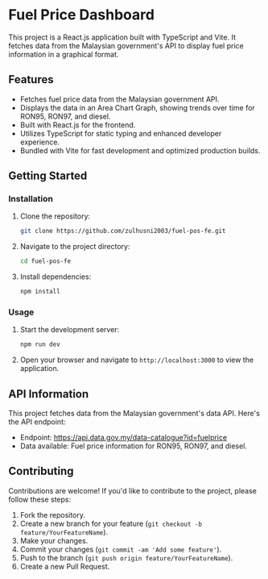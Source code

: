 # Fuel Price Dashboard

This project is a React.js application built with TypeScript and Vite. It fetches data from the Malaysian government's API to display fuel price information in a graphical format.

## Features

- Fetches fuel price data from the Malaysian government API.
- Displays the data in an Area Chart Graph, showing trends over time for RON95, RON97, and diesel.
- Built with React.js for the frontend.
- Utilizes TypeScript for static typing and enhanced developer experience.
- Bundled with Vite for fast development and optimized production builds.

## Getting Started

### Installation

1. Clone the repository:

    ```bash
    git clone https://github.com/zulhusni2003/fuel-pos-fe.git
    ```

2. Navigate to the project directory:

    ```bash
    cd fuel-pos-fe
    ```

3. Install dependencies:

    ```bash
    npm install
    ```

### Usage

1. Start the development server:

    ```bash
    npm run dev
    ```

2. Open your browser and navigate to `http://localhost:3000` to view the application.

## API Information

This project fetches data from the Malaysian government's data API. Here's the API endpoint:

- Endpoint: https://api.data.gov.my/data-catalogue?id=fuelprice
- Data available: Fuel price information for RON95, RON97, and diesel.

## Contributing

Contributions are welcome! If you'd like to contribute to the project, please follow these steps:

1. Fork the repository.
2. Create a new branch for your feature (`git checkout -b feature/YourFeatureName`).
3. Make your changes.
4. Commit your changes (`git commit -am 'Add some feature'`).
5. Push to the branch (`git push origin feature/YourFeatureName`).
6. Create a new Pull Request.
